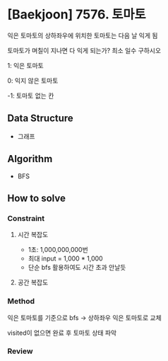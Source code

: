 # [Baekjoon] 7576. 토마토
익은 토마토의 상하좌우에 위치한 토마토는 다음 날 익게 됨

토마토가 며칠이 지나면 다 익게 되는가? 최소 일수 구하시오

1: 익은 토마토

0: 익지 않은 토마토

-1: 토마토 없는 칸

## Data Structure

- 그래프

## Algorithm

- BFS

## How to solve
### Constraint
1. 시간 복잡도

    - 1초: 1,000,000,000번
    - 최대 input = 1,000 * 1,000
    - 단순 bfs 활용하여도 시간 초과 안날듯
   
2. 공간 복잡도

### Method

익은 토마토를 기준으로 bfs -> 상하좌우 익은 토마토로 교체

visited이 없으면 완료 후 토마토 상태 파악


### Review